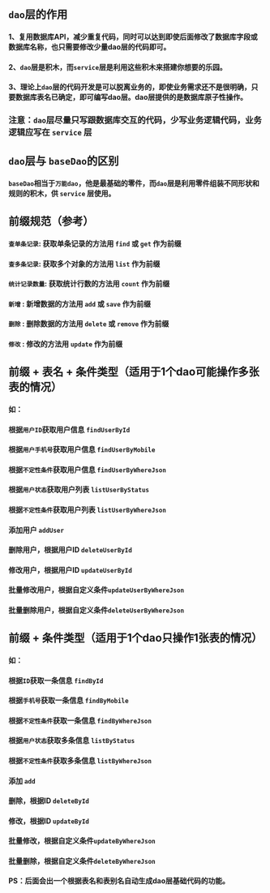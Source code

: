 ## `dao`层的作用

#### 1、复用数据库API，减少重复代码，同时可以达到即使后面修改了数据库字段或数据库名称，也只需要修改少量dao层的代码即可。
#### 2、`dao`层是积木，而`service`层是利用这些积木来搭建你想要的乐园。
#### 3、理论上`dao`层的代码开发是可以脱离业务的，即使业务需求还不是很明确，只要数据库表名已确定，即可编写dao层。dao层提供的是数据库原子性操作。

### 注意：`dao`层尽量只写跟数据库交互的代码，少写业务逻辑代码，业务逻辑应写在 `service` 层
## `dao`层与 `baseDao`的区别
#### `baseDao`相当于`万能dao`，他是最基础的零件，而`dao`层是利用零件组装不同形状和规则的积木，供 `service` 层使用。

## 前缀规范（参考）


#### `查单条记录`: 获取单条记录的方法用 `find` 或 `get` 作为前缀
#### `查多条记录`: 获取多个对象的方法用 `list` 作为前缀
#### `统计记录数量`: 获取统计行数的方法用 `count` 作为前缀
#### `新增` : 新增数据的方法用 `add` 或 `save` 作为前缀
#### `删除` : 删除数据的方法用 `delete` 或 `remove` 作为前缀
#### `修改` : 修改的方法用 `update` 作为前缀

## 前缀 + 表名 + 条件类型（适用于1个dao可能操作多张表的情况）
#### 如：
#### 根据`用户ID`获取用户信息 `findUserById`
#### 根据`用户手机号`获取用户信息 `findUserByMobile`
#### 根据`不定性条件`获取用户信息 `findUserByWhereJson`

#### 根据`用户状态`获取用户列表 `listUserByStatus`
#### 根据`不定性条件`获取用户列表 `listUserByWhereJson`

#### 添加用户 `addUser`
#### 删除用户，根据用户ID `deleteUserById`
#### 修改用户，根据用户ID `updateUserById`
#### 批量修改用户，根据自定义条件`updateUserByWhereJson`
#### 批量删除用户，根据自定义条件`deleteUserByWhereJson`

## 前缀 + 条件类型（适用于1个dao只操作1张表的情况）
#### 如：
#### 根据`ID`获取一条信息 `findById`
#### 根据`手机号`获取一条信息 `findByMobile`
#### 根据`不定性条件`获取一条信息 `findByWhereJson`

#### 根据`用户状态`获取多条信息 `listByStatus`
#### 根据`不定性条件`获取多条信息 `listByWhereJson`

#### 添加 `add`
#### 删除，根据ID `deleteById`
#### 修改，根据ID `updateById`
#### 批量修改，根据自定义条件`updateByWhereJson`
#### 批量删除，根据自定义条件`deleteByWhereJson`

#### PS：后面会出一个根据表名和表别名自动生成dao层基础代码的功能。